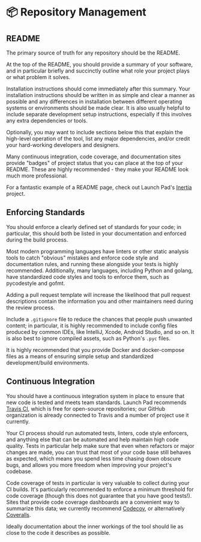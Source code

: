 # 📦 Repository Management

## README

The primary source of truth for any repository should be the README.

At the top of the README, you should provide a summary of your software, and in
particular briefly and succinctly outline what role your project plays or what
problem it solves.

Installation instructions should come immediately after this summary.
Your installation instructions should be written in as simple and clear a manner
as possible and any differences in installation between different operating
systems or environments should be made clear. It is also usually helpful to
include separate development setup instructions, especially if this involves
any extra dependencies or tools.

Optionally, you may want to include sections below this that explain the
high-level operation of the tool, list any major dependencies, and/or credit
your hard-working developers and designers.

Many continuous integration, code coverage, and documentation sites provide
"badges" of project status that you can place at the top of your README.
These are highly recommended - they make your README look much more professional.

For a fantastic example of a README page, check out Launch Pad's
[Inertia](https://github.com/ubclaunchpad/inertia/blob/master/README.md) project.

## Enforcing Standards

You should enforce a clearly defined set of standards for your code;
in particular, this should both be listed in your documentation and enforced
during the build process.

Most modern programming languages have linters or other static analysis tools to
catch "obvious" mistakes and enforce code style and documentation rules, and
running these alongside your tests is highly recommended. Additionally, many
languages, including Python and golang, have standardized code styles and tools
to enforce them, such as pycodestyle and gofmt.

Adding a pull request template will increase the likelihood that pull request
descriptions contain the information you and other maintainers need during the
review process.

Include a `.gitignore` file to reduce the chances that people push unwanted
content; in particular, it is highly recommended to include config files
produced by common IDEs, like IntelliJ, Xcode, Android Studio, and so on. It is
also best to ignore compiled assets, such as Python's `.pyc` files.

It is highly recommended that you provide Docker and docker-compose files as a
means of ensuring simple setup and standardized development/build environments.

## Continuous Integration

You should have a continuous integration system in place to ensure that new code
is tested and meets team standards. Launch Pad recommends
[Travis CI](https://travis-ci.org), which is free for open-source repositories;
our GitHub organization is already connected to Travis and a number of project
use it currently.

Your CI process should run automated tests, linters, code style enforcers, and
anything else that can be automated and help maintain high code quality. Tests
in particular help make sure that even when refactors or major changes are made,
you can trust that most of your code base still behaves as expected, which means
you spend less time chasing down obscure bugs, and allows you more freedom when
improving your project's codebase.

Code coverage of tests in particular is very valuable to collect during your CI
builds. It's particularly recommended to enforce a minimum threshold for code
coverage (though this does not guarantee that you have good tests!). Sites that
provide code coverage dashboards are a convenient way to summarize this data; we
currently recommend [Codecov](https://codecov.io/), or alternatively
[Coveralls](https://coveralls.io).

Ideally documentation about the inner workings of the tool should lie as close
to the code it describes as possible.
